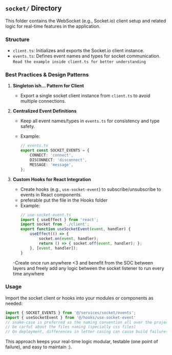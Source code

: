 ## `socket/` Directory

This folder contains the WebSocket (e.g., Socket.io) client setup and related logic for real-time features in the application.

### Structure
- `client.ts`: Initializes and exports the Socket.io client instance.
- `events.ts`: Defines event names and types for socket communication.
        `Read the example inside client.ts for better understanding`

### Best Practices & Design Patterns
1. **Singleton ish... Pattern for Client**
	 - Export a single socket client instance from `client.ts` to avoid multiple connections.

2. **Centralized Event Definitions**
	 - Keep all event names/types in `events.ts` for consistency and type safety.
	 - Example:
     
		 ```ts
		 // events.ts
		 export const SOCKET_EVENTS = {
			 CONNECT: 'connect',
			 DISCONNECT: 'disconnect',
			 MESSAGE: 'message',
		 };

		 ```

3. **Custom Hooks for React Integration**
	 - Create hooks (e.g., `use-socket-event`) to subscribe/unsubscribe to events in React components.
     - preferable put the file in the Hooks folder
	 - Example:
		 ```ts
		 // use-socket-event.ts
		 import { useEffect } from 'react';
		 import socket from './client';
		 export function useSocketEvent(event, handler) {
			 useEffect(() => {
				 socket.on(event, handler);
				 return () => { socket.off(event, handler); };
			 }, [event, handler]);
		 }
		 ```
    -Create once run anywhere <3 and benefit from the SOC between layers and freely add any logic between the socket listener to run every time anywhere 


### Usage
Import the socket client or hooks into your modules or components as needed:

```ts
import { SOCKET_EVENTS } from '@/services/socket/events';
import { useSocketEvent } from '@/hooks/use-socket-event' 
// snake-case is preferred as the naming convention all over the project
// be carful about the files naming (specially css files)
// On deployment, differences in letter casing can cause build failures on Linux (but not on Windows).
```

This approach keeps your real-time logic modular, testable (one point of failure), and easy to maintain :).
